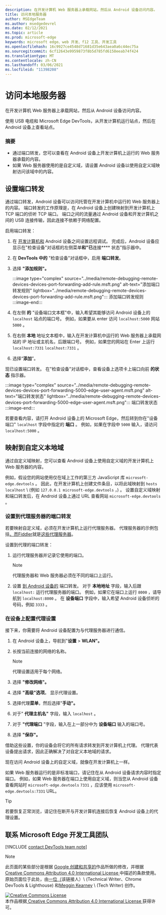 ```yaml
---
description: 在开发计算机 Web 服务器上承载网站，然后从 Android 设备访问内容。
title: 访问本地服务器
author: MSEdgeTeam
ms.author: msedgedevrel
ms.date: 02/12/2021
ms.topic: article
ms.prod: microsoft-edge
keywords: microsoft edge、web 开发、f12 工具、开发工具
ms.openlocfilehash: 16c9927ce4548d71681d35e643aea0a6c44ec75a
ms.sourcegitcommit: 6cf12643e9959873f8b5d785fd6158eeab74f424
ms.translationtype: MT
ms.contentlocale: zh-CN
ms.lasthandoff: 03/06/2021
ms.locfileid: "11398208"
---
```

<!-- Copyright Kayce Basques 

   Licensed under the Apache License, Version 2.0 (the "License");
   you may not use this file except in compliance with the License.
   You may obtain a copy of the License at

       https://www.apache.org/licenses/LICENSE-2.0

   Unless required by applicable law or agreed to in writing, software
   distributed under the License is distributed on an "AS IS" BASIS,
   WITHOUT WARRANTIES OR CONDITIONS OF ANY KIND, either express or implied.
   See the License for the specific language governing permissions and
   limitations under the License.  -->  

# <a name="access-local-servers"></a>访问本地服务器  

在开发计算机 Web 服务器上承载网站，然后从 Android 设备访问内容。  

使用 USB 电缆和 Microsoft Edge DevTools，从开发计算机运行站点，然后在 Android 设备上查看站点。  

### <a name="summary"></a>摘要  

*   通过端口转发，您可以查看在 Android 设备上开发计算机上运行的 Web 服务器承载的内容。  
*   如果 Web 服务器使用的是自定义域，请设置 Android 设备以使用自定义域映射访问该域中的内容。  

## <a name="set-up-port-forwarding"></a>设置端口转发  

通过端口转发，Android 设备可以访问托管在开发计算机中运行的 Web 服务器上的内容。  端口转发的工作原理是，在 Android 设备上创建映射到开发计算机上 TCP 端口的侦听 TCP 端口。  端口之间的流量通过 Android 设备和开发计算机之间的 USB 连接传输，因此连接不依赖于网络配置。  

启用端口转发：  

1.  在 [开发计算机和][RemoteDebuggingGettingStarted] Android 设备之间设置远程调试。  完成后，Android 设备应显示在"检查设备"对话框的左侧菜单**和"已**连接**** 状态"指示器中。  
1.  在 **DevTools 中的** "检查设备"对话框中，启用 **端口转发**。  
1.  选择 **"添加规则"。**  
    
    :::image type="complex" source="../media/remote-debugging-remote-devices-devices-port-forwarding-add-rule.msft.png" alt-text="添加端口转发规则" lightbox="../media/remote-debugging-remote-devices-devices-port-forwarding-add-rule.msft.png":::
       添加端口转发规则  
    :::image-end:::  
    
1.  在左侧 **的** "设备端口文本框"中，输入希望其能够访问 Android 设备上的 `localhost` 站点的端口号。  例如，如果要从 enter 访问 `localhost:5000` 网站 `5000` 。  
1.  在右侧 **本地** 地址文本框中，输入在开发计算机中运行的 Web 服务器上承载网站的 IP 地址或主机名，后跟端口号。  例如，如果您的网站在 Enter 上运行 `localhost:7331` `localhost:7331` 。  
1.  选择“**添加**”。  
    
现已设置端口转发。  在"检查设备"对话框中，查看设备上选项卡上端口向前 **的状态** 指示器。  

:::image type="complex" source="../media/remote-debugging-remote-devices-devices-port-forwarding-5000-edge-user-agent.msft.png" alt-text="端口转发状态" lightbox="../media/remote-debugging-remote-devices-devices-port-forwarding-5000-edge-user-agent.msft.png":::
   端口转发状态  
:::image-end:::  

若要查看内容，请打开 Android 设备上的 Microsoft Edge，然后转到你在"设备端口" `localhost` 字段中指定的 **端口** 。  例如，如果在字段中 `5000` 输入，请访问 `localhost:5000` 。  

## <a name="map-to-custom-local-domains"></a>映射到自定义本地域  

通过自定义域映射，您可以查看 Android 设备上使用自定义域的开发计算机上 Web 服务器的内容。  

例如，假设您的网站使用仅在域上工作的第三方 JavaScript 库 `microsoft-edge.devtools` 。  因此，在开发计算机上创建文件条目，以将此域映射到 `hosts` `localhost` \ (例如 `127.0.0.1 microsoft-edge.devtools` ，\) 。  设置自定义域映射和端口转发后，在 Android 设备上通过 URL 查看网站 `microsoft-edge.devtools` 。  

### <a name="set-up-port-forwarding-to-proxy-server"></a>设置到代理服务器的端口转发  

若要映射自定义域，必须在开发计算机上运行代理服务器。  代理服务器的示例包括[，而Fiddler][CharlesWebDebuggingProxy]就是[][SquidOptimisingWebDelivery][这些代理服务器][FiddlerWebDebuggingProxy]。  

设置到代理的端口转发：  

1.  运行代理服务器并记录它使用的端口。  
    
    > [!NOTE]
    > 代理服务器和 Web 服务器必须在不同的端口上运行。  
    
1.  设置 [到 Android 设备的](#set-up-port-forwarding) 端口转发。  对于 **本地地址** 字段，输入后跟 `localhost:` 运行代理服务器的端口。  例如，如果它在端口上运行 `8000` ，请导航到 `localhost:8000` 。  在 **设备端口** 字段中，输入希望 Android 设备侦听的号码，例如 `3333` 。  
    
### <a name="configure-proxy-settings-on-your-device"></a>在设备上配置代理设置  

接下来，你需要将 Android 设备配置为与代理服务器进行通信。  

1.  在 Android 设备上，导航到"**设置**  >  **WLAN"。**  
1.  长按当前连接的网络的名称。  
    
    > [!NOTE]
    > 代理设置适用于每个网络。  
    
1.  选择 **"修改网络"。**  
1.  选择 **"高级"选项**。  显示代理设置。  
1.  选择代理**菜单**，然后选择"**手动"。**  
1.  对于" **代理主机名"** 字段，输入 `localhost` 。  
1.  对于 **"代理端口** "字段，输入在上一部分中为 **设备端口** 输入的端口号。  
1.  选择 **"保存"。**  
    
借助这些设置，你的设备会将它的所有请求转发到开发计算机上代理。  代理代表设备提出请求，因此正确解决了对自定义本地域的请求。  

现在访问 Android 设备上的自定义域，就像在开发计算机上一样。  

如果 Web 服务器运行的是非标准端口，请记住在从 Android 设备请求内容时指定端口。  例如，如果 Web 服务器在端口上使用自定义域，则当您从 Android 设备查看网站时 `microsoft-edge.devtools` `7331` ，应该使用 `microsoft-edge.devtools:7331` URL。  

> [!TIP]
> 若要恢复正常浏览，请记住在断开与开发计算机连接后恢复 Android 设备上的代理设置。  

## <a name="getting-in-touch-with-the-microsoft-edge-devtools-team"></a>联系 Microsoft Edge 开发工具团队  

[!INCLUDE [contact DevTools team note](../includes/contact-devtools-team-note.md)]  

<!-- links -->  

[RemoteDebuggingGettingStarted]: ./index.md "开始远程调试 Android 设备|Microsoft Docs"  

[CharlesWebDebuggingProxy]: https://www.charlesproxy.com "而将调试代理"  

[SquidOptimisingWebDelivery]: https://www.squid-cache.org "quid ： 改进 Web 传递"  

[FiddlerWebDebuggingProxy]: https://www.telerik.com/fiddler "Fiddler - 免费 Web 调试代理"  

> [!NOTE]
> 此页面的某些部分是根据 [Google 创建和共享的][GoogleSitePolicies]作品所做的修改，并根据[ Creative Commons Attribution 4.0 International License ][CCA4IL]中描述的条款使用。  
> 原始页面位于此处，[](https://developers.google.com/web/tools/chrome-devtools/remote-debugging/local-server)由[一位（][KayceBasques]该链接人）\ (Technical Writer、Chrome DevTools \& Lighthouse\) 和[Meggin Kearney][MegginKearney] \ (Tech Writer\) 创作。  

[![Creative Commons License][CCby4Image]][CCA4IL]  
本作品根据[ Creative Commons Attribution 4.0 International License ][CCA4IL]获得许可。  

[CCA4IL]: https://creativecommons.org/licenses/by/4.0  
[CCby4Image]: https://i.creativecommons.org/l/by/4.0/88x31.png  
[GoogleSitePolicies]: https://developers.google.com/terms/site-policies  
[KayceBasques]: https://developers.google.com/web/resources/contributors/kaycebasques  
[MegginKearney]: https://developers.google.com/web/resources/contributors/megginkearney  
